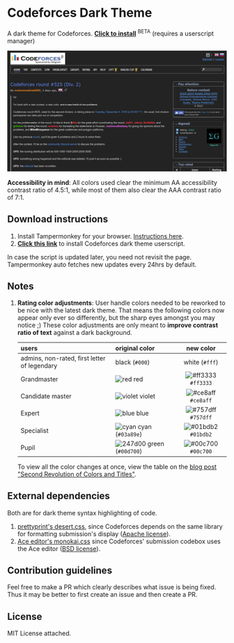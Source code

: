 # Codeforces Dark Theme

A dark theme for Codeforces. [**Click to install**](https://github.com/GaurangTandon/codeforces-darktheme/raw/master/codeforces-darktheme.user.js) <sup>BETA</sup> (requires a userscript manager)

![screenshot of home page](./imgs/screenshot.png)

**Accessibility in mind**: All colors used clear the minimum AA accessibility contrast ratio of 4.5:1, while most of them also clear the AAA contrast ratio of 7:1.

## Download instructions

1. Install Tampermonkey for your browser. [Instructions here](https://tampermonkey.net/).
2. [**Click this link**](https://github.com/GaurangTandon/codeforces-darktheme/raw/master/codeforces-darktheme.user.js) to install Codeforces dark theme userscript. 

In case the script is updated later, you need not revisit the page. Tampermonkey auto fetches new updates every 24hrs by default.

## Notes

1. **Rating color adjustments**: User handle colors needed to be reworked to be nice with the latest dark theme. That means the following colors now appear only ever so differently, but the sharp eyes amongst you may notice ;) These color adjustments are only meant to **improve contrast ratio of text** against a dark background.

   |users|original color|new color|
   |---|---|:---:|
   |admins, non-rated, first letter of legendary|black (`#000`)|white (`#fff`)|
   |Grandmaster|![red](https://placehold.it/15/ff0000/000000?text=+) red|![#ff3333](https://placehold.it/15/ff3333/000000?text=+) `#ff3333`|
   |Candidate master|![violet](https://placehold.it/15/aa00aa/000000?text=+) violet|![#ce8aff](https://placehold.it/15/ce8aff/000000?text=+) `#ce8aff`|
   |Expert|![blue](https://placehold.it/15/0000ff/000000?text=+) blue|![#757dff](https://placehold.it/15/757dff/000000?text=+) `#757dff`|
   |Specialist|![cyan](https://placehold.it/15/03A89E/000000?text=+) cyan (`#03a89e`)|![#01bdb2](https://placehold.it/15/01bdb2/000000?text=+) `#01bdb2`|
   |Pupil|![247d00](https://placehold.it/15/247d00/000000?text=+) green (`#00d700`)|![#00c700](https://placehold.it/15/00c700/000000?text=+) `#00c700`|
   
   To view all the color changes at once, view the table on the [blog post "Second Revolution of Colors and Titles"](https://codeforces.com/blog/entry/20638).

   

## External dependencies

Both are for dark theme syntax highlighting of code.

1. [prettyprint's desert.css](https://github.com/google/code-prettify/blob/master/styles/desert.css), since Codeforces depends on the same library for formatting submission's display ([Apache license](https://github.com/google/code-prettify/blob/master/COPYING)).
2. [Ace editor's monokai.css](https://github.com/ajaxorg/ace/blob/master/lib/ace/theme/monokai.css) since Codeforces' submission codebox uses the Ace editor ([BSD license](https://github.com/ajaxorg/ace/blob/master/LICENSE)).

## Contribution guidelines

Feel free to make a PR which clearly describes what issue is being fixed. Thus it may be better to first create an issue and then create a PR.

## License

MIT License attached.
